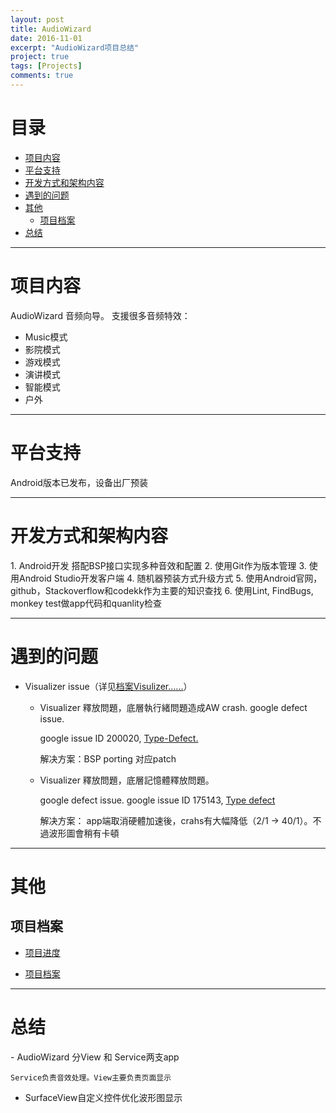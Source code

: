 ```yaml
---
layout: post
title: AudioWizard
date: 2016-11-01
excerpt: "AudioWizard项目总结"
project: true
tags: [Projects]
comments: true
---
```



# 目录
- [项目内容](#项目内容)  
- [平台支持](#平台支持)
- [开发方式和架构内容](#开发方式和架构内容)
- [遇到的问题](#遇到的问题)
- [其他](#其他)
    - [项目档案](#项目档案)
- [总结](#总结)

---
<h1 id="项目内容"> 项目内容 </h1>
AudioWizard 音频向导。 支援很多音频特效：

- Music模式
- 影院模式
- 游戏模式
- 演讲模式
- 智能模式
- 户外

---
<h1 id="平台支持"> 平台支持 </h1>
Android版本已发布，设备出厂预装

---
<h1 id="开发方式和架构内容"> 开发方式和架构内容 </h1>
1. Android开发
   搭配BSP接口实现多种音效和配置
2. 使用Git作为版本管理
3. 使用Android Studio开发客户端
4. 随机器预装方式升级方式
5. 使用Android官网，github，Stackoverflow和codekk作为主要的知识查找
6. 使用Lint, FindBugs, monkey test做app代码和quanlity检查


---
<h1 id="遇到的问题"> 遇到的问题 </h1>

- Visualizer issue（详见[档案Visulizer......](F:\Manager\AudioWizard\Datum)）
    - Visualizer 釋放問題，底層執行緒問題造成AW crash. google defect issue.

        google issue ID 200020, [Type-Defect.](https://code.google.com/p/android/issues/detail?id=200020&can=1&q=Visualizer&colspec=ID%20Status%20Priority%20Owner%20Summary%20Stars%20Reporter%20Opened  ) 
        
        解决方案：BSP porting 对应patch

    - Visualizer 釋放問題，底層記憶體釋放問題。 

        google defect issue. google issue ID 175143, [Type defect](https://code.google.com/p/android/issues/detail?id=175143)

        解决方案： app端取消硬體加速後，crahs有大幅降低（2/1 -> 40/1）。不過波形圖會稍有卡頓

---
<h1 id="其他"> 其他 </h1>

<h2 id="项目档案"> 项目档案 </h2>

- [项目进度](F:\Manager\AudioWizard)

- [项目档案](F:\Manager\AudioWizard)


---
<h1 id="总结"> 总结 </h1>
- AudioWizard 分View 和 Service两支app
  
    Service负责音效处理。View主要负责页面显示
- SurfaceView自定义控件优化波形图显示
